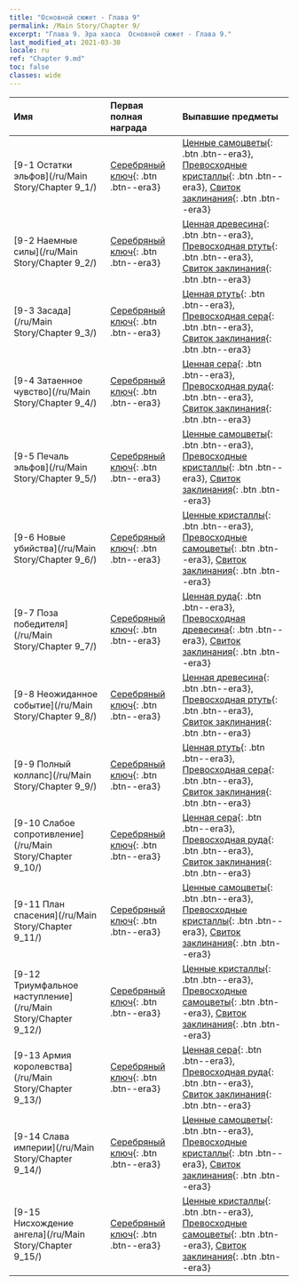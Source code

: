 ```yaml
---
title: "Основной сюжет - Глава 9"
permalink: /Main Story/Chapter 9/
excerpt: "Глава 9. Эра хаоса  Основной сюжет - Глава 9."
last_modified_at: 2021-03-30
locale: ru
ref: "Chapter 9.md"
toc: false
classes: wide
---
```


  | Имя |  Первая полная награда | Выпавшие предметы |
  |:------------|:------------|:------------| 
  | [9-1 Остатки эльфов](/ru/Main Story/Chapter 9_1/) | [Серебряный ключ](/ru/Items/con_693/){: .btn .btn--era3} | [Ценные самоцветы](/ru/Items/mat_30/){: .btn .btn--era3}, [Превосходные кристаллы](/ru/Items/mat_24/){: .btn .btn--era3}, [Свиток заклинания](/ru/Items/con_694/){: .btn .btn--era3} |
  | [9-2 Наемные силы](/ru/Main Story/Chapter 9_2/) | [Серебряный ключ](/ru/Items/con_693/){: .btn .btn--era3} | [Ценная древесина](/ru/Items/mat_27/){: .btn .btn--era3}, [Превосходная ртуть](/ru/Items/mat_21/){: .btn .btn--era3}, [Свиток заклинания](/ru/Items/con_694/){: .btn .btn--era3} |
  | [9-3 Засада](/ru/Main Story/Chapter 9_3/) | [Серебряный ключ](/ru/Items/con_693/){: .btn .btn--era3} | [Ценная ртуть](/ru/Items/mat_28/){: .btn .btn--era3}, [Превосходная сера](/ru/Items/mat_22/){: .btn .btn--era3}, [Свиток заклинания](/ru/Items/con_694/){: .btn .btn--era3} |
  | [9-4 Затаенное чувство](/ru/Main Story/Chapter 9_4/) | [Серебряный ключ](/ru/Items/con_693/){: .btn .btn--era3} | [Ценная сера](/ru/Items/mat_29/){: .btn .btn--era3}, [Превосходная руда](/ru/Items/mat_19/){: .btn .btn--era3}, [Свиток заклинания](/ru/Items/con_694/){: .btn .btn--era3} |
  | [9-5 Печаль эльфов](/ru/Main Story/Chapter 9_5/) | [Серебряный ключ](/ru/Items/con_693/){: .btn .btn--era3} | [Ценные самоцветы](/ru/Items/mat_30/){: .btn .btn--era3}, [Превосходные кристаллы](/ru/Items/mat_24/){: .btn .btn--era3}, [Свиток заклинания](/ru/Items/con_694/){: .btn .btn--era3} |
  | [9-6 Новые убийства](/ru/Main Story/Chapter 9_6/) | [Серебряный ключ](/ru/Items/con_693/){: .btn .btn--era3} | [Ценные кристаллы](/ru/Items/mat_31/){: .btn .btn--era3}, [Превосходные самоцветы](/ru/Items/mat_23/){: .btn .btn--era3}, [Свиток заклинания](/ru/Items/con_694/){: .btn .btn--era3} |
  | [9-7 Поза победителя](/ru/Main Story/Chapter 9_7/) | [Серебряный ключ](/ru/Items/con_693/){: .btn .btn--era3} | [Ценная руда](/ru/Items/mat_26/){: .btn .btn--era3}, [Превосходная древесина](/ru/Items/mat_20/){: .btn .btn--era3}, [Свиток заклинания](/ru/Items/con_694/){: .btn .btn--era3} |
  | [9-8 Неожиданное событие](/ru/Main Story/Chapter 9_8/) | [Серебряный ключ](/ru/Items/con_693/){: .btn .btn--era3} | [Ценная древесина](/ru/Items/mat_27/){: .btn .btn--era3}, [Превосходная ртуть](/ru/Items/mat_21/){: .btn .btn--era3}, [Свиток заклинания](/ru/Items/con_694/){: .btn .btn--era3} |
  | [9-9 Полный коллапс](/ru/Main Story/Chapter 9_9/) | [Серебряный ключ](/ru/Items/con_693/){: .btn .btn--era3} | [Ценная ртуть](/ru/Items/mat_28/){: .btn .btn--era3}, [Превосходная сера](/ru/Items/mat_22/){: .btn .btn--era3}, [Свиток заклинания](/ru/Items/con_694/){: .btn .btn--era3} |
  | [9-10 Слабое сопротивление](/ru/Main Story/Chapter 9_10/) | [Серебряный ключ](/ru/Items/con_693/){: .btn .btn--era3} | [Ценная сера](/ru/Items/mat_29/){: .btn .btn--era3}, [Превосходная руда](/ru/Items/mat_19/){: .btn .btn--era3}, [Свиток заклинания](/ru/Items/con_694/){: .btn .btn--era3} |
  | [9-11 План спасения](/ru/Main Story/Chapter 9_11/) | [Серебряный ключ](/ru/Items/con_693/){: .btn .btn--era3} | [Ценные самоцветы](/ru/Items/mat_30/){: .btn .btn--era3}, [Превосходные кристаллы](/ru/Items/mat_24/){: .btn .btn--era3}, [Свиток заклинания](/ru/Items/con_694/){: .btn .btn--era3} |
  | [9-12 Триумфальное наступление](/ru/Main Story/Chapter 9_12/) | [Серебряный ключ](/ru/Items/con_693/){: .btn .btn--era3} | [Ценные кристаллы](/ru/Items/mat_31/){: .btn .btn--era3}, [Превосходные самоцветы](/ru/Items/mat_23/){: .btn .btn--era3}, [Свиток заклинания](/ru/Items/con_694/){: .btn .btn--era3} |
  | [9-13 Армия королевства](/ru/Main Story/Chapter 9_13/) | [Серебряный ключ](/ru/Items/con_693/){: .btn .btn--era3} | [Ценная сера](/ru/Items/mat_29/){: .btn .btn--era3}, [Превосходная руда](/ru/Items/mat_19/){: .btn .btn--era3}, [Свиток заклинания](/ru/Items/con_694/){: .btn .btn--era3} |
  | [9-14 Слава империи](/ru/Main Story/Chapter 9_14/) | [Серебряный ключ](/ru/Items/con_693/){: .btn .btn--era3} | [Ценные самоцветы](/ru/Items/mat_30/){: .btn .btn--era3}, [Превосходные кристаллы](/ru/Items/mat_24/){: .btn .btn--era3}, [Свиток заклинания](/ru/Items/con_694/){: .btn .btn--era3} |
  | [9-15 Нисхождение ангела](/ru/Main Story/Chapter 9_15/) | [Серебряный ключ](/ru/Items/con_693/){: .btn .btn--era3} | [Ценные кристаллы](/ru/Items/mat_31/){: .btn .btn--era3}, [Превосходные самоцветы](/ru/Items/mat_23/){: .btn .btn--era3}, [Свиток заклинания](/ru/Items/con_694/){: .btn .btn--era3} |
